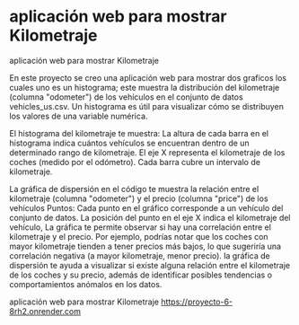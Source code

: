 # aplicación web para mostrar Kilometraje
aplicación web para mostrar Kilometraje

En este proyecto se creo una aplicación web para mostrar dos graficos los cuales uno es un histograma; este muestra la distribución del kilometraje (columna "odometer") de los vehículos en el conjunto de datos vehicles_us.csv.
Un histograma es útil para visualizar cómo se distribuyen los valores de una variable numérica.

El histograma del kilometraje te muestra:
La altura de cada barra en el histograma indica cuántos vehículos se encuentran dentro de un determinado rango de kilometraje.
El eje X representa el kilometraje de los coches (medido por el odómetro). Cada barra cubre un intervalo de kilometraje.

La gráfica de dispersión en el código te muestra la relación entre el kilometraje (columna "odometer") y el precio (columna "price") de los vehículos
Puntos: Cada punto en el gráfico corresponde a un vehículo del conjunto de datos. La posición del punto en el eje X indica el kilometraje del vehículo,
La gráfica te permite observar si hay una correlación entre el kilometraje y el precio. Por ejemplo, podrías notar que los coches con mayor kilometraje tienden a tener precios más bajos, lo que sugeriría una correlación negativa (a mayor kilometraje, menor precio).
la gráfica de dispersión te ayuda a visualizar si existe alguna relación entre el kilometraje de los coches y su precio, además de identificar posibles tendencias o comportamientos anómalos en los datos.

aplicación web para mostrar Kilometraje
https://proyecto-6-8rh2.onrender.com
